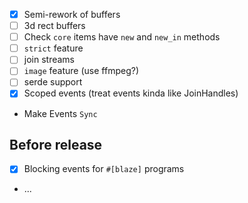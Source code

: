 - [x] Semi-rework of buffers
- [ ] 3d rect buffers
- [ ] Check `core` items have `new` and `new_in` methods
- [ ] `strict` feature
- [ ] join streams
- [ ] `image` feature (use ffmpeg?)
- [ ] serde support
- [x] Scoped events (treat events kinda like JoinHandles) 

- Make Events `Sync`

## Before release
- [x] Blocking events for `#[blaze]` programs
- ...